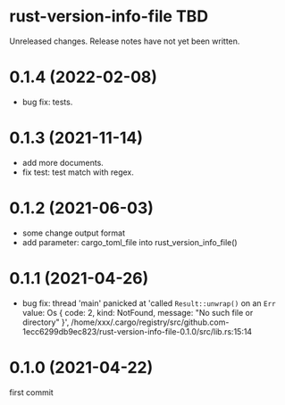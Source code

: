 rust-version-info-file TBD
===
Unreleased changes. Release notes have not yet been written.

0.1.4 (2022-02-08)
=====

* bug fix: tests.

0.1.3 (2021-11-14)
=====

* add more documents.
* fix test: test match with regex.

0.1.2 (2021-06-03)
=====

* some change output format
* add parameter: cargo_toml_file into rust_version_info_file()

0.1.1 (2021-04-26)
=====

* bug fix: thread 'main' panicked at 'called `Result::unwrap()` on an `Err` value: Os { code: 2, kind: NotFound, message: "No such file or directory" }', /home/xxx/.cargo/registry/src/github.com-1ecc6299db9ec823/rust-version-info-file-0.1.0/src/lib.rs:15:14

0.1.0 (2021-04-22)
=====
first commit
